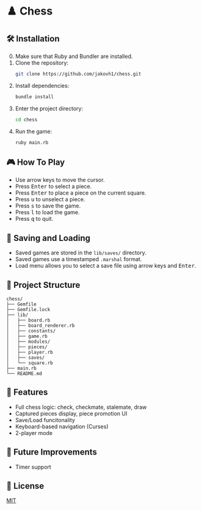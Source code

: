 # ♟️ Chess


## 🛠️ Installation
0. Make sure that Ruby and Bundler are installed.
1. Clone the repository:
   ```bash
   git clone https://github.com/jakovh1/chess.git
   ```
2. Install dependencies:
   ```bash
   bundle install
   ```
3. Enter the project directory:
   ```bash
   cd chess
   ```
4. Run the game:
   ```bash
   ruby main.rb
   ```


## 🎮 How To Play
- Use arrow keys to move the cursor.
- Press <kbd>Enter</kbd> to select a piece.
- Press <kbd>Enter</kbd> to place a piece on the current square.
- Press <kbd>u</kbd> to unselect a piece.
- Press <kbd>s</kbd> to save the game.
- Press <kbd>l</kbd> to load the game.
- Press <kbd>q</kbd> to quit.


## 💾 Saving and Loading
- Saved games are stored in the `lib/saves/` directory.
- Saved games use a timestamped `.marshal` format.
- Load menu allows you to select a save file using arrow keys and <kbd>Enter</kbd>.


## 📁 Project Structure
```text
chess/
├── Gemfile
├── Gemfile.lock
├── lib/
│   ├── board.rb
│   ├── board_renderer.rb
│   ├── constants/
│   ├── game.rb
│   ├── modules/
│   ├── pieces/
│   ├── player.rb
│   ├── saves/
│   └── square.rb
├── main.rb
└── README.md
```


## 🧠 Features
- Full chess logic: check, checkmate, stalemate, draw
- Captured pieces display, piece promotion UI
- Save/Load funcitonality
- Keyboard-based navigation (Curses)
- 2-player mode


## 🚧 Future Improvements
- Timer support


## 📄 License
[MIT](https://www.mit.edu/~amini/LICENSE.md)

